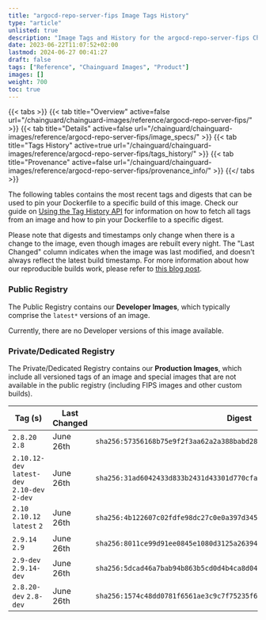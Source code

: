 ```yaml
---
title: "argocd-repo-server-fips Image Tags History"
type: "article"
unlisted: true
description: "Image Tags and History for the argocd-repo-server-fips Chainguard Image"
date: 2023-06-22T11:07:52+02:00
lastmod: 2024-06-27 00:41:27
draft: false
tags: ["Reference", "Chainguard Images", "Product"]
images: []
weight: 700
toc: true
---
```


{{< tabs >}}
{{< tab title="Overview" active=false url="/chainguard/chainguard-images/reference/argocd-repo-server-fips/" >}}
{{< tab title="Details" active=false url="/chainguard/chainguard-images/reference/argocd-repo-server-fips/image_specs/" >}}
{{< tab title="Tags History" active=true url="/chainguard/chainguard-images/reference/argocd-repo-server-fips/tags_history/" >}}
{{< tab title="Provenance" active=false url="/chainguard/chainguard-images/reference/argocd-repo-server-fips/provenance_info/" >}}
{{</ tabs >}}

The following tables contains the most recent tags and digests that can be used to pin your Dockerfile to a specific build of this image. Check our guide on [Using the Tag History API](/chainguard/chainguard-images/using-the-tag-history-api/) for information on how to fetch all tags from an image and how to pin your Dockerfile to a specific digest.

Please note that digests and timestamps only change when there is a change to the image, even though images are rebuilt every night. The "Last Changed" column indicates when the image was last modified, and doesn't always reflect the latest build timestamp. For more information about how our reproducible builds work, please refer to [this blog post](https://www.chainguard.dev/unchained/reproducing-chainguards-reproducible-image-builds).

### Public Registry
The Public Registry contains our **Developer Images**, which typically comprise the `latest*` versions of an image.

Currently, there are no Developer versions of this image available.

### Private/Dedicated Registry
The Private/Dedicated Registry contains our **Production Images**, which include all versioned tags of an image and special images that are not available in the public registry (including FIPS images and other custom builds).

| Tag (s)                                        | Last Changed | Digest                                                                    |
|------------------------------------------------|--------------|---------------------------------------------------------------------------|
|  `2.8.20` `2.8`                                | June 26th    | `sha256:57356168b75e9f2f3aa62a2a388babd287fe9c438abf657673b0c0fd274c2f2a` |
|  `2.10.12-dev` `latest-dev` `2.10-dev` `2-dev` | June 26th    | `sha256:31ad6042433d833b2431d43301d770cfa238b40ddcce225ad48106c0ad9e4aee` |
|  `2.10` `2.10.12` `latest` `2`                 | June 26th    | `sha256:4b122607c02fdfe98dc27c0e0a397d34502aa114be9bf6cf9fcb61c1fd801fbc` |
|  `2.9.14` `2.9`                                | June 26th    | `sha256:8011ce99d91ee0845e1080d3125a2639475f5e7e930e5577543d6f1e3304b390` |
|  `2.9-dev` `2.9.14-dev`                        | June 26th    | `sha256:5dcad46a7bab94b863b5cd0d4b4ca8d04ed7bf1b1a96385a46c4c4552614c657` |
|  `2.8.20-dev` `2.8-dev`                        | June 26th    | `sha256:1574c48dd0781f6561ae3c9c7f75235f61a07c671f96d8b2c291e98d4383aa5c` |

